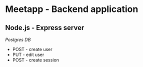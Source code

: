 # Meetapp - Backend application

## Node.js - Express server

_Postgres DB_

- POST - create user
- PUT - edit user
- POST - create session
